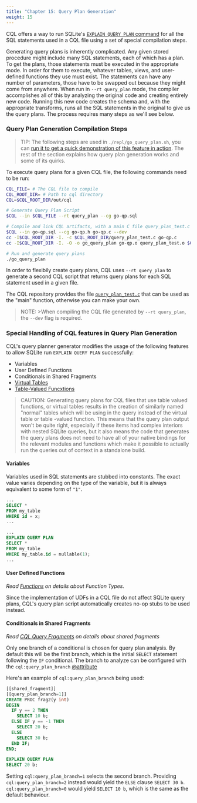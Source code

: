 ```yaml
---
title: "Chapter 15: Query Plan Generation"
weight: 15
---
```

<!---
-- Copyright (c) Meta Platforms, Inc. and affiliates.
--
-- This source code is licensed under the MIT license found in the
-- LICENSE file in the root directory of this source tree.
-->

CQL offers a way to run SQLite's [`EXPLAIN QUERY PLAN` command](https://www.sqlite.org/eqp.html)
for all the SQL statements used in a CQL file using a set of special
compilation steps.

Generating query plans is inherently complicated. Any given stored
procedure might include many SQL statements, each of which has a
plan. To get the plans, those statements must be executed in the
appropriate mode. In order for them to execute, whatever tables, views,
and user-defined functions they use must exist. The statements can have
any number of parameters, those have to be swapped out because they might
come from anywhere. When run in `--rt query_plan` mode, the compiler
accomplishes all of this by analyzing the original code and creating
entirely new code. Running this new code creates the schema and, with
the appropriate transforms, runs all the SQL statements in the original
to give us the query plans. The process requires many steps as we'll
see below.

### Query Plan Generation Compilation Steps

>TIP:
>The following steps are used in `./repl/go_query_plan.sh`, you can [run it to get a quick demonstration of this feature in action](../../docs/playground#query-plan-playground).
>The rest of the section explains how query plan generation works and some of its quirks.

To execute query plans for a given CQL file, the following commands need to be run:

```bash
CQL_FILE= # The CQL file to compile
CQL_ROOT_DIR= # Path to cql directory
CQL=$CQL_ROOT_DIR/out/cql

# Generate Query Plan Script
$CQL --in $CQL_FILE --rt query_plan --cg go-qp.sql

# Compile and link CQL artifacts, with a main C file query_plan_test.c
$CQL --in go-qp.sql --cg go-qp.h go-qp.c --dev
cc -I$CQL_ROOT_DIR -I. -c $CQL_ROOT_DIR/query_plan_test.c go-qp.c
cc -I$CQL_ROOT_DIR -I. -O -o go_query_plan go-qp.o query_plan_test.o $CQL_ROOT_DIR/cqlrt.c -lsqlite3

# Run and generate query plans
./go_query_plan
```

In order to flexibily create query plans, CQL uses `--rt query_plan`
to generate a second CQL script that returns query plans for each SQL
statement used in a given file.

The CQL repository provides the file
[`query_plan_test.c`](../../sources/query_plan_test.c) that can be used
as the "main" function, otherwise you can make your own.

>NOTE: >When compiling the CQL file generated by `--rt query_plan`, the
>`--dev` flag is required.

### Special Handling of CQL features in Query Plan Generation
CQL's query planner generator modifies the usage of the following features to allow SQLite run `EXPLAIN QUERY PLAN` successfully:

- Variables
- User Defined Functions
- Conditionals in Shared Fragments
- [Virtual Tables](https://sqlite.org/vtab.html)
- [Table-Valued Funcxtions](https://sqlite.org/vtab.html#tabfunc2)

> CAUTION:
> Generating query plans for CQL files that use table valued functions, or virtual tables
> results in the creation of similarly named "normal" tables which will be using in the query instead
> of the virtual table or table -valued function.
> This means that the query plan output won't be quite right, especially if these items had complex interiors
> with nested SQLite queries, but it also means the code that generates
> the query plans does not need to have all of your native bindings for the relevant modules and functions
> which make it possible to actually run the queries out of context in a standalone build.

#### Variables

Variables used in SQL statements are stubbed into constants. The exact
value varies depending on the type of the variable, but it is always
equivalent to some form of `"1"`.

```sql
...
SELECT *
FROM my_table
WHERE id = x;
...
```

```sql
...
EXPLAIN QUERY PLAN
SELECT *
FROM my_table
WHERE my_table.id = nullable(1);
...
```

#### User Defined Functions

_Read [Functions](#chapter-8-functions) on details about Function Types._

Since the implementation of UDFs in a CQL file do not affect SQLite
query plans, CQL's query plan script automatically creates no-op stubs
to be used instead.

#### Conditionals in Shared Fragments

_Read [CQL Query Fragments](#chapter-14-cql-shared-fragments) on details about shared fragments_

Only one branch of a conditional is chosen for query plan analysis. By
default this will be the first branch, which is the initial
`SELECT` statement following the `IF` conditional.  The branch
to analyze can be configured with the `cql:query_plan_branch`
[@attribute](#appendix-3-control-directives)

Here's an example of `cql:query_plan_branch` being used:

```sql
[[shared_fragment]]
[[query_plan_branch=1]]
CREATE PROC frag2(y int)
BEGIN
  IF y == 2 THEN
    SELECT 10 b;
  ELSE IF y == -1 THEN
    SELECT 20 b;
  ELSE
    SELECT 30 b;
  END IF;
END;
```

```sql
EXPLAIN QUERY PLAN
SELECT 20 b;
```

Setting `cql:query_plan_branch=1` selects the second branch. Providing
`cql:query_plan_branch=2` instead would yield the `ELSE` clause `SELECT 30 b`.
`cql:query_plan_branch=0` would yield `SELECT 10 b`, which is
the same as the default behaviour.
